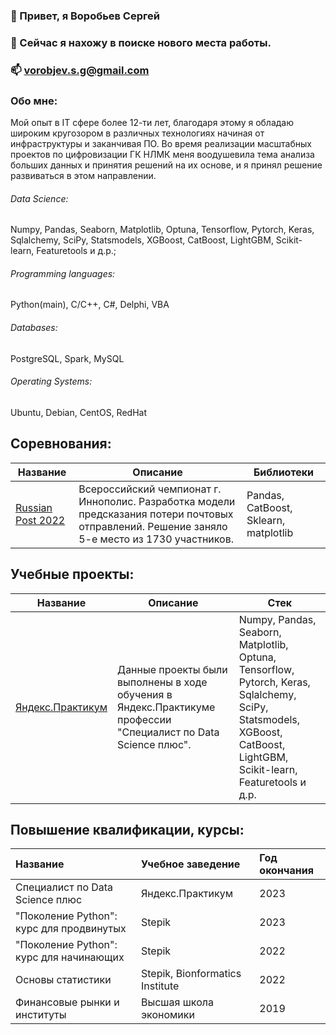 ### 👋 Привет, я Воробьев Сергей

### 👀 Сейчас я нахожу в поиске нового места работы.
### 📫 vorobjev.s.g@gmail.com

### Обо мне: 
Мой опыт в IT сфере более 12-ти лет, благодаря этому я обладаю широким кругозором в различных технологиях начиная от инфраструктуры и заканчивая ПО. Во время реализации масштабных проектов по цифровизации ГК НЛМК меня воодушевила тема анализа больших данных и принятия решений на их основе, и я принял решение развиваться в этом направлении.

###### Data Science: 
Numpy, Pandas, Seaborn, Matplotlib, Optuna, Tensorflow, Pytorch, Keras, Sqlalchemy, SciPy, Statsmodels, XGBoost, CatBoost, LightGBM, Scikit-learn, Featuretools и д.р.;

###### Programming languages:
Python(main), C/C++, C#, Delphi, VBA

###### Databases: 
PostgreSQL, Spark, MySQL

###### Operating Systems: 
Ubuntu, Debian, CentOS, RedHat

## Соревнования:

| Название                                                     | Описание                                                     | Библиотеки                                                   |
| ------------------------------------------------------------ | ------------------------------------------------------------ | ------------------------------------------------------------ |
| [Russian Post 2022](https://github.com/sergey-vg/russian-post-2022) |Всероссийский чемпионат г. Иннополис. Разработка модели предсказания потери почтовых отправлений. Решение заняло 5-е место из 1730 участников. | Pandas, CatBoost, Sklearn, matplotlib|

## Учебные проекты:
| Название                                                     | Описание                                            | Стек                                                         |
| ------------------------------------------------------------ | ------------------------------------------------------------ | ------------------------------------------------------------ |
| [Яндекс.Практикум](https://github.com/sergey-vg/yandex-practicum-projects) | Данные проекты были выполнены в ходе обучения в Яндекс.Практикуме профессии "Специалист по Data Science плюс".|Numpy, Pandas, Seaborn, Matplotlib, Optuna, Tensorflow, Pytorch, Keras, Sqlalchemy, SciPy, Statsmodels, XGBoost, CatBoost, LightGBM, Scikit-learn, Featuretools и д.р.|

## Повышение квалификации, курсы:
| Название | Учебное заведение| Год окончания |
| :---------- | :---------- | :---------- |
| Специалист по Data Science плюс | Яндекс.Практикум | 2023 |
|"Поколение Python": курс для продвинутых | Stepik | 2023 |
| "Поколение Python": курс для начинающих | Stepik | 2022 |
| Основы статистики | Stepik, Bionformatics Institute | 2022 |
| Финансовые рынки и институты | Высшая школа экономики | 2019 |
